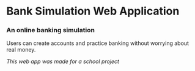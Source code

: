 # **Bank Simulation** Web Application
### An online banking simulation 

Users can create accounts and practice banking without worrying about real money.

*This web app was made for a school project*